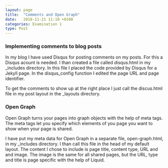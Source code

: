 ```yaml
---
layout: page
title:  "Comments and Open Graph"
date:   2018-11-21 11:10 +0100
categories: Examination 1
type: Post
---
```

<div class="post-meta">
<h3>Implementing comments to blog posts</h3>
<p>In my blog I have used Disqus for posting comments on my posts. For this a Disqus acount is needed. I than created a file called disqus.html in my _includes directory. In this file I placed the code provided by Disqus for a Jekyll page. In the disqus_config function I edited the page URL and page identifier.</p>
<p>To get the comments to show up at the right place I just call the discus.html file in my post layout in the _layouts directory.</p>

<h3>Open Graph</h3>
<p>Open Graph turns your pages into graph objects with the help of meta tags.
The meta tags let you specify which elements of you page you want to show when your page is shared.</p>
<p>I have put my meta data for Open Graph in a separate file, open-graph.html, in my _includes directory. I than call this file in the head of my default layout. The content I chose to include is page title, content type, URL and and image. The image is the same for all shared pages, but the URL, type and title is page specific with the help of Liquid.</p>
</div>